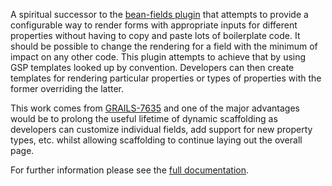 A spiritual successor to the [bean-fields plugin](http://grails.org/plugin/bean-fields) that attempts to provide a configurable way to render forms with appropriate inputs for different properties without having to copy and paste lots of boilerplate code. It should be possible to change the rendering for a field with the minimum of impact on any other code. This plugin attempts to achieve that by using GSP templates looked up by convention. Developers can then create templates for rendering particular properties or types of properties with the former overriding the latter.

This work comes from [GRAILS-7635](http://jira.grails.org/browse/GRAILS-7635) and one of the major advantages would be to prolong the useful lifetime of dynamic scaffolding as developers can customize individual fields, add support for new property types, etc. whilst allowing scaffolding to continue laying out the overall page.

For further information please see the [full documentation](http://freeside.co/grails-fields).